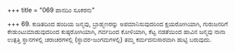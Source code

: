 +++
title = "069 ಪಾನದಿಂ ಸೂಕರನು"

+++
69. ಕುಡಿತದಿಂದ ಹಂದಿಯ ಜನ್ಮವು, ಬ್ರಾಹ್ಮಣರನ್ನು ಅಪಮಾನಿಸುವುದರಿಂದ ಕ್ಷಯರೋಗಿಯಾಗಿ, ಗುರುಜನರಿಗೆ ಕೇಡುಂಟುಮಾಡುವುದರಿಂದ ಕುಷ್ಠರೋಗಿಯಾಗಿ, ಗರ್ವದಿಂದ ಕೋಳಿಯಾಗಿ, ಕೆಟ್ಟ ನಡತೆಯಿಂದ ಹಾವಿನ ಜನ್ಮವು ನಾನಾ ಉತ್ಪತ್ತಿ ಸ್ಥಾನಗಳಲ್ಲಿ ಚರಾಚರಗಳಲ್ಲಿ (ಸ್ಥಾವರ-ಜಂಗಮಗಳಲ್ಲಿ) ತಮ್ಮ ಕರ್ಮದನುಸಾರವಾಗಿ ಹುಟ್ಟಿ ಬರುವುದು.
